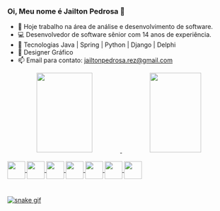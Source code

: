 ### Oi, Meu nome é Jailton Pedrosa 👋

- 🔭 Hoje trabalho na área de análise e desenvolvimento de software.
- 💻 Desenvolvedor de software sênior com 14 anos de experiência.
- 🚀 Tecnologias Java | Spring | Python | Django | Delphi
- 🎨 Designer Gráfico
- 📫 Email para contato: jailtonpedrosa.rez@gmail.com

<div align="center">
  <a href="https://github.com/jailtonpedrosa">
  <img height="180em" width="50%" src="https://github-readme-stats.vercel.app/api?username=jailtonpedrosa&show_icons=true&theme=dark&include_all_commits=true&count_private=true"/>
  <img height="180em" width="48%" src="https://github-readme-stats.vercel.app/api/top-langs/?username=jailtonpedrosa&layout=compact&langs_count=7&theme=dark"/>
</div>
<div style="display: inline_block"><br>
  <img align="center" height"30" width="40" src="https://cdn.jsdelivr.net/gh/devicons/devicon/icons/python/python-original.svg"/>
  <img align="center" height"30" width="40" src="https://cdn.jsdelivr.net/gh/devicons/devicon/icons/django/django-plain-wordmark.svg" />  
  <img align="center" height"30" width="40" src="https://cdn.jsdelivr.net/gh/devicons/devicon/icons/java/java-original-wordmark.svg" />
  <img align="center" height"30" width="40" src="https://cdn.jsdelivr.net/gh/devicons/devicon/icons/spring/spring-original-wordmark.svg" />
  <img align="center" height"30" width="40" src="https://cdn.jsdelivr.net/gh/devicons/devicon/icons/oracle/oracle-original.svg" />
  <img align="center" height"30" width="40" src="https://cdn.jsdelivr.net/gh/devicons/devicon/icons/postgresql/postgresql-plain-wordmark.svg" />
  <img align="center" height"30" width="40" src="https://cdn.jsdelivr.net/gh/devicons/devicon/icons/mysql/mysql-original-wordmark.svg" />  
</div>

#


![snake gif](https://github.com/jailtonpedrosa/jailtonpedrosa/blob/output/github-contribution-grid-snake.svg)
